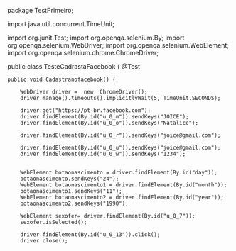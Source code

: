package TestPrimeiro;

import java.util.concurrent.TimeUnit;

import org.junit.Test;
import org.openqa.selenium.By;
import org.openqa.selenium.WebDriver;
import org.openqa.selenium.WebElement;
import org.openqa.selenium.chrome.ChromeDriver;

public class TesteCadrastaFacebook {
	@Test
	
	public void Cadastranofacebook() {
		
		WebDriver driver =  new  ChromeDriver();
		driver.manage().timeouts().implicitlyWait(5, TimeUnit.SECONDS);
		
		driver.get("https://pt-br.facebook.com");
		driver.findElement(By.id("u_0_m")).sendKeys("JOICE");
		driver.findElement(By.id("u_0_o")).sendKeys("Natalice");
		
		driver.findElement(By.id("u_0_r")).sendKeys("joice@gmail.com");
		
		driver.findElement(By.id("u_0_u")).sendKeys("joice@gmail.com");
		driver.findElement(By.id("u_0_w")).sendKeys("1234");
		
		
		WebElement botaonascimento = driver.findElement(By.id("day"));
		botaonascimento.sendKeys("24");
		WebElement botaonascimento1 = driver.findElement(By.id("month"));
		botaonascimento1.sendKeys("11");
		WebElement botaonascimento2 = driver.findElement(By.id("year"));
		botaonascimento2.sendKeys("1990");
	
		WebElement sexofer= driver.findElement(By.id("u_0_7"));
		sexofer.isSelected();
		
		driver.findElement(By.id("u_0_13")).click();
		driver.close();
